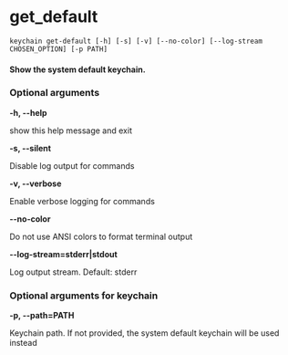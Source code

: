 
get_default
===========


``keychain get-default [-h] [-s] [-v] [--no-color] [--log-stream CHOSEN_OPTION] [-p PATH]  ``
#### Show the system default keychain.

### Optional arguments


**-h, --help**

show this help message and exit

**-s, --silent**

Disable log output for commands

**-v, --verbose**

Enable verbose logging for commands

**--no-color**

Do not use ANSI colors to format terminal output

**--log-stream=stderr|stdout**

Log output stream. Default: stderr
### Optional arguments for keychain


**-p, --path=PATH**

Keychain path. If not provided, the system default keychain will be used instead